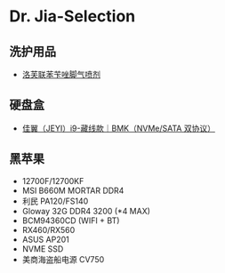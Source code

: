 # Dr. Jia-Selection

## 洗护用品

- [洛芙联苯苄唑脚气喷剂](https://item.yiyaojd.com/100053779664.html)

## 硬盘盒

- [佳翼（JEYI）i9-藏线款｜BMK（NVMe/SATA 双协议）]( https://u.jd.com/tbN6UeF)


## 黑苹果

- 12700F/12700KF
- MSI B660M MORTAR DDR4
- 利民 PA120/FS140
- Gloway 32G DDR4 3200 (\*4 MAX)
- BCM94360CD (WIFI + BT)
- RX460/RX560
- ASUS AP201
- NVME SSD
- 美商海盗船电源 CV750


